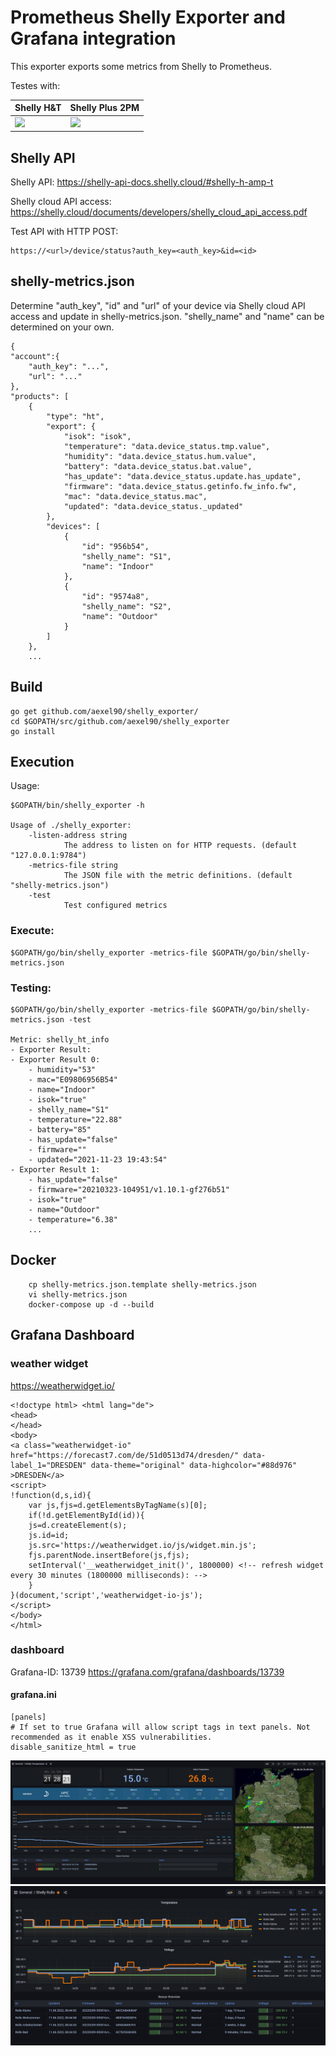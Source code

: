 # Prometheus Shelly Exporter and Grafana integration

This exporter exports some metrics from Shelly to Prometheus.

Testes with:

| Shelly H&T  | Shelly Plus 2PM |
| ------------- | ------------- |
| <img src="https://www.shelly.cloud/_Resources/Persistent/d/3/4/6/d346492eefc1e0327b4413aa07f1cefcbdadb71f/s_ht_x1-1000x1000.webp" width="250">  | <img src="https://www.shelly.cloud/_Resources/Persistent/1/f/b/2/1fb2ef6f3ce8e6228fb22370937d97e88b4d4720/Plus-2PM-1200x1200.webp" width="250">  |
## Shelly API

Shelly API: https://shelly-api-docs.shelly.cloud/#shelly-h-amp-t

Shelly cloud API access: https://shelly.cloud/documents/developers/shelly_cloud_api_access.pdf

Test API with HTTP POST:
    
    https://<url>/device/status?auth_key=<auth_key>&id=<id>
## shelly-metrics.json

Determine "auth_key", "id" and "url" of your device via Shelly cloud API access and update in shelly-metrics.json.
"shelly_name" and "name" can be determined on your own.

    {
    "account":{
        "auth_key": "...",
        "url": "..."
    },
    "products": [
        {
            "type": "ht",
            "export": {
                "isok": "isok",
                "temperature": "data.device_status.tmp.value",
                "humidity": "data.device_status.hum.value",
                "battery": "data.device_status.bat.value",
                "has_update": "data.device_status.update.has_update",
                "firmware": "data.device_status.getinfo.fw_info.fw",
                "mac": "data.device_status.mac",
                "updated": "data.device_status._updated"
            },
            "devices": [
                {
                    "id": "956b54",                  
                    "shelly_name": "S1",
                    "name": "Indoor"
                },
                {
                    "id": "9574a8",                   
                    "shelly_name": "S2",
                    "name": "Outdoor"
                }
            ]
        },
        ...

## Build

    go get github.com/aexel90/shelly_exporter/
    cd $GOPATH/src/github.com/aexel90/shelly_exporter
    go install

## Execution

Usage:

    $GOPATH/bin/shelly_exporter -h

    Usage of ./shelly_exporter:
        -listen-address string
                The address to listen on for HTTP requests. (default "127.0.0.1:9784")
        -metrics-file string
                The JSON file with the metric definitions. (default "shelly-metrics.json")
        -test
                Test configured metrics

### Execute:

    $GOPATH/go/bin/shelly_exporter -metrics-file $GOPATH/go/bin/shelly-metrics.json

### Testing:

    $GOPATH/go/bin/shelly_exporter -metrics-file $GOPATH/go/bin/shelly-metrics.json -test

    Metric: shelly_ht_info
    - Exporter Result:
    - Exporter Result 0:
        - humidity="53"
        - mac="E09806956B54"
        - name="Indoor"
        - isok="true"
        - shelly_name="S1"
        - temperature="22.88"
        - battery="85"
        - has_update="false"
        - firmware=""
        - updated="2021-11-23 19:43:54"
    - Exporter Result 1:
        - has_update="false"
        - firmware="20210323-104951/v1.10.1-gf276b51"
        - isok="true"
        - name="Outdoor"
        - temperature="6.38"
        ...

## Docker

        cp shelly-metrics.json.template shelly-metrics.json
        vi shelly-metrics.json
        docker-compose up -d --build

## Grafana Dashboard

### weather widget

https://weatherwidget.io/

    <!doctype html> <html lang="de">
    <head>
    </head>
    <body>
    <a class="weatherwidget-io" href="https://forecast7.com/de/51d0513d74/dresden/" data-label_1="DRESDEN" data-theme="original" data-highcolor="#88d976" >DRESDEN</a>
    <script>
    !function(d,s,id){
        var js,fjs=d.getElementsByTagName(s)[0];
        if(!d.getElementById(id)){
        js=d.createElement(s);
        js.id=id;
        js.src='https://weatherwidget.io/js/widget.min.js';
        fjs.parentNode.insertBefore(js,fjs);
        setInterval('__weatherwidget_init()', 1800000) <!-- refresh widget every 30 minutes (1800000 milliseconds): -->
        }
    }(document,'script','weatherwidget-io-js');
    </script>
    </body>
    </html>

### dashboard

Grafana-ID: 13739
https://grafana.com/grafana/dashboards/13739

#### grafana.ini

    [panels]
    # If set to true Grafana will allow script tags in text panels. Not recommended as it enable XSS vulnerabilities.
    disable_sanitize_html = true

![Grafana](https://raw.githubusercontent.com/aexel90/shelly_exporter/main/grafana/screenshot_temp.jpg)
![Grafana Rollo](https://raw.githubusercontent.com/aexel90/shelly_exporter/main/grafana/screenshot_rollo.jpg)